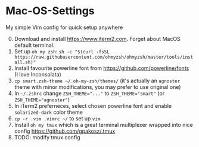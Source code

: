 # Mac-OS-Settings
My simple Vim config for quick setup anywhere

0) Download and install https://www.iterm2.com. Forget about MacOS default terminal. 
1) Set up `oh my zsh`: `sh -c "$(curl -fsSL https://raw.githubusercontent.com/ohmyzsh/ohmyzsh/master/tools/install.sh)"`
2) Install favourite powerline font from https://github.com/powerline/fonts (I love Inconsolata)
4) `cp smart.zsh-theme ~/.oh-my-zsh/themes/` (it's actually an `agnoster` theme with minor modifications, you may prefer to use original one)
5) In `~/.zshrc` change `ZSH_THEME="..."` to `ZSH_THEME="smart"` (or `ZSH_THEME="agnoster"`)
6) In iTerm2 preferneces, select chosen powerline font and enable `solarized-dark` color theme
7) `cp -r .vim .vimrc ~/` to set up `vim`
8) Install `oh my tmux` which is a great terminal multiplexer wrapped into nice config https://github.com/gpakosz/.tmux
9) TODO: modify tmux config
